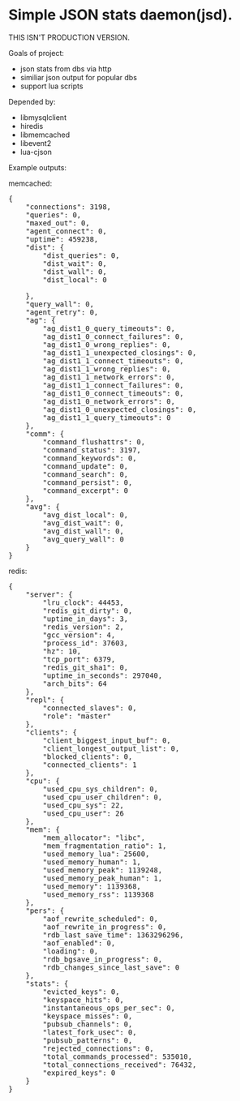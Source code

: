Simple JSON stats daemon(jsd).
===

THIS ISN'T PRODUCTION VERSION.

Goals of project:
* json stats from dbs via http
* similiar json output for popular dbs
* support lua scripts

Depended by:
* libmysqlclient
* hiredis
* libmemcached
* libevent2
* lua-cjson

Example outputs:

memcached:
<pre>
{
    "connections": 3198,
    "queries": 0,
    "maxed_out": 0,
    "agent_connect": 0,
    "uptime": 459238,
    "dist": {
        "dist_queries": 0,
        "dist_wait": 0,
        "dist_wall": 0,
        "dist_local": 0

    },
    "query_wall": 0,
    "agent_retry": 0,
    "ag": {
        "ag_dist1_0_query_timeouts": 0,
        "ag_dist1_0_connect_failures": 0,
        "ag_dist1_0_wrong_replies": 0,
        "ag_dist1_1_unexpected_closings": 0,
        "ag_dist1_1_connect_timeouts": 0,
        "ag_dist1_1_wrong_replies": 0,
        "ag_dist1_1_network_errors": 0,
        "ag_dist1_1_connect_failures": 0,
        "ag_dist1_0_connect_timeouts": 0,
        "ag_dist1_0_network_errors": 0,
        "ag_dist1_0_unexpected_closings": 0,
        "ag_dist1_1_query_timeouts": 0
    },
    "comm": {
        "command_flushattrs": 0,
        "command_status": 3197,
        "command_keywords": 0,
        "command_update": 0,
        "command_search": 0,
        "command_persist": 0,
        "command_excerpt": 0
    },
    "avg": {
        "avg_dist_local": 0,
        "avg_dist_wait": 0,
        "avg_dist_wall": 0,
        "avg_query_wall": 0
    }
}
</pre>

redis:
<pre>
{
    "server": {
        "lru_clock": 44453,
        "redis_git_dirty": 0,
        "uptime_in_days": 3,
        "redis_version": 2,
        "gcc_version": 4,
        "process_id": 37603,
        "hz": 10,
        "tcp_port": 6379,
        "redis_git_sha1": 0,
        "uptime_in_seconds": 297040,
        "arch_bits": 64
    },
    "repl": {
        "connected_slaves": 0,
        "role": "master"
    },
    "clients": {
        "client_biggest_input_buf": 0,
        "client_longest_output_list": 0,
        "blocked_clients": 0,
        "connected_clients": 1
    },
    "cpu": {
        "used_cpu_sys_children": 0,
        "used_cpu_user_children": 0,
        "used_cpu_sys": 22,
        "used_cpu_user": 26
    },
    "mem": {
        "mem_allocator": "libc",
        "mem_fragmentation_ratio": 1,
        "used_memory_lua": 25600,
        "used_memory_human": 1,
        "used_memory_peak": 1139248,
        "used_memory_peak_human": 1,
        "used_memory": 1139368,
        "used_memory_rss": 1139368
    },
    "pers": {
        "aof_rewrite_scheduled": 0,
        "aof_rewrite_in_progress": 0,
        "rdb_last_save_time": 1363296296,
        "aof_enabled": 0,
        "loading": 0,
        "rdb_bgsave_in_progress": 0,
        "rdb_changes_since_last_save": 0
    },
    "stats": {
        "evicted_keys": 0,
        "keyspace_hits": 0,
        "instantaneous_ops_per_sec": 0,
        "keyspace_misses": 0,
        "pubsub_channels": 0,
        "latest_fork_usec": 0,
        "pubsub_patterns": 0,
        "rejected_connections": 0,
        "total_commands_processed": 535010,
        "total_connections_received": 76432,
        "expired_keys": 0
    }
}
</pre>
